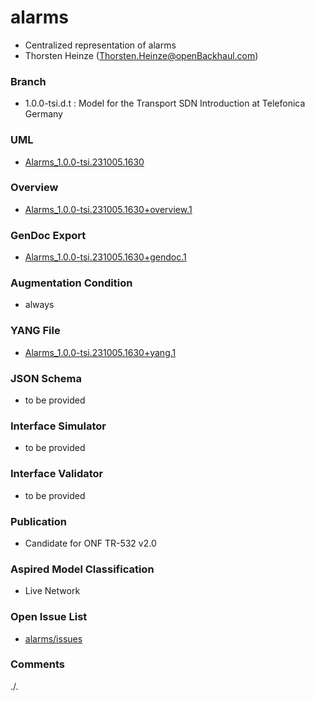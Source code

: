 # alarms
- Centralized representation of alarms
- Thorsten Heinze (Thorsten.Heinze@openBackhaul.com)

### Branch
- 1.0.0-tsi.d.t : Model for the Transport SDN Introduction at Telefonica Germany

### UML
- [Alarms_1.0.0-tsi.231005.1630](./Alarms_1.0.0-tsi.231005.1630.zip)  

### Overview 
- [Alarms_1.0.0-tsi.231005.1630+overview.1](./Alarms_1.0.0-tsi.231005.1630+overview.1.png)

### GenDoc Export
- [Alarms_1.0.0-tsi.231005.1630+gendoc.1](./Alarms_1.0.0-tsi.231005.1630+gendoc.1.docx)

### Augmentation Condition
- always

### YANG File
- [Alarms_1.0.0-tsi.231005.1630+yang.1](./Alarms_1.0.0-tsi.231005.1630+yang.1.zip)

### JSON Schema  
- to be provided  

### Interface Simulator  
- to be provided  

### Interface Validator  
- to be provided  

### Publication
- Candidate for ONF TR-532 v2.0

### Aspired Model Classification  
- Live Network

### Open Issue List
- [alarms/issues](../../issues)

### Comments
./.
